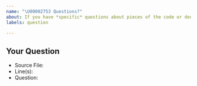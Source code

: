 ```yaml
---
name: "\U00002753 Questions?"
about: If you have *specific* questions about pieces of the code or documentation for this component, please post them here.
labels: question

---
```

<!--
Thanks for submitting your question 🙌 ❤️

Before opening a new issue, please make sure that we do not have any duplicates already open. You can ensure this by searching the issue list for this repository. If there is a duplicate, please close your issue and add a comment to the existing issue instead.

📚 Please refer to the latest documentation in the `docs/` directory or online at https://netz98.github.io/n98-magerun2/ for setup, usage, and contribution guidelines. Do not use the README.md for documentation.
-->

## Your Question
<!-- Include details about your question. -->
* Source File:
* Line(s):
* Question:
